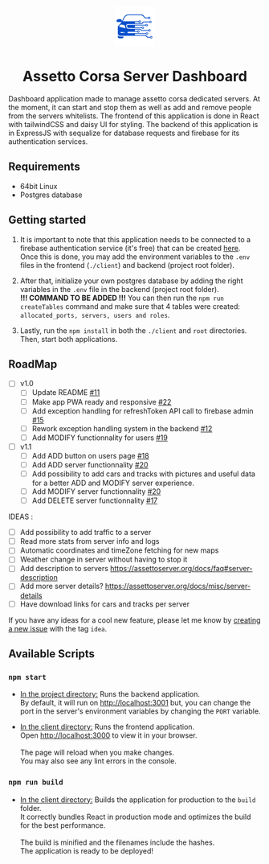 <p align="center">
  <a href="https://www.assetto.adammihajlovic.ca">
    <img alt="logo" src="./client/public/logo512.png" width="80" />
  </a>
</p>
<h1 align="center">
  Assetto Corsa Server Dashboard
</h1>

Dashboard application made to manage assetto corsa dedicated servers.
At the moment, it can start and stop them as well as add and remove people from the servers whitelists.
The frontend of this application is done in React with tailwindCSS and daisy UI for styling.
The backend of this application is in ExpressJS with sequalize for database requests and firebase for its authentication services.

## Requirements

- 64bit Linux
- Postgres database

## Getting started 

1. It is important to note that this application needs to be connected to a firebase authentication service (it's free) that can be created [here](https://console.firebase.google.com/).\
Once this is done, you may add the environment variables to the `.env` files in the frontend (`./client`) and backend (project root folder).

2. After that, initialize your own postgres database by adding the right variables in the `.env` file in the backend (project root folder).\
<strong>!!! COMMAND TO BE ADDED !!!</strong> You can then run the `npm run createTables` command and make sure that 4 tables were created: `allocated_ports, servers, users and roles`.

3. Lastly, run the `npm install` in both the `./client` and `root` directories.\
Then, start both applications.

## RoadMap

- [ ] v1.0
  - [ ] Update README [#11](/../../issues/11)
  - [ ] Make app PWA ready and responsive [#22](/../../issues/22)
  - [ ] Add exception handling for refreshToken API call to firebase admin [#15](/../../issues/15)
  - [ ] Rework exception handling system in the backend [#12](/../../issues/12)
  - [ ] Add MODIFY functionnality for users [#19](/../../issues/19)
- [ ] v1.1
  - [ ] Add ADD button on users page [#18](/../../issues/18)
  - [ ] Add ADD server functionnality [#20](/../../issues/20)
  - [ ] Add possibility to add cars and tracks with pictures and useful data for a better ADD and MODIFY server experience.
  - [ ] Add MODIFY server functionnality [#20](/../../issues/20)
  - [ ] Add DELETE server functionnality [#17](/../../issues/17)

IDEAS :
- [ ] Add possibility to add traffic to a server
- [ ] Read more stats from server info and logs
- [ ] Automatic coordinates and timeZone fetching for new maps
- [ ] Weather change in server without having to stop it
- [ ] Add description to servers https://assettoserver.org/docs/faq#server-description
- [ ] Add more server details? https://assettoserver.org/docs/misc/server-details
- [ ] Have download links for cars and tracks per server

If you have any ideas for a cool new feature, please let me know by [creating a new issue](https://github.com/Funnyadd/assetto-corsa-server-dashboard/issues/new) with the tag `idea`.

## Available Scripts

### `npm start`

- <ins>In the project directory:</ins> Runs the backend application.\
By default, it will run on [http://localhost:3001](http://localhost:3001) but, you can change the port in the server's environment variables by changing the `PORT` variable.

- <ins>In the client directory:</ins> Runs the frontend application.\
Open [http://localhost:3000](http://localhost:3000) to view it in your browser.\
\
The page will reload when you make changes.\
You may also see any lint errors in the console.

### `npm run build`

- <ins>In the client directory:</ins> Builds the application for production to the `build` folder.\
It correctly bundles React in production mode and optimizes the build for the best performance.\
\
The build is minified and the filenames include the hashes.\
The application is ready to be deployed!
